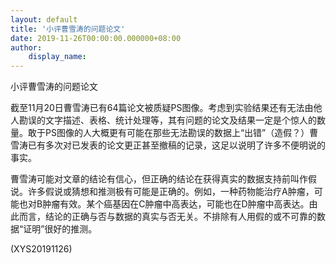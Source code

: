 ```yaml
---
layout: default
title: '小评曹雪涛的问题论文'
date: 2019-11-26T00:00:00.000000+08:00
author:
    display_name: 
---
```


小评曹雪涛的问题论文

截至11月20日曹雪涛已有64篇论文被质疑PS图像。考虑到实验结果还有无法由他人勘误的文字描述、表格、统计处理等，其有问题的论文及结果一定是个惊人的数量。敢于PS图像的人大概更有可能在那些无法勘误的数据上“出错”（造假？）曹雪涛已有多次对已发表的论文更正甚至撤稿的记录，这足以说明了许多不便明说的事实。

曹雪涛可能对文章的结论有信心，但正确的结论在获得真实的数据支持前叫作假说。许多假说或猜想和推测极有可能是正确的。例如，一种药物能治疗A肿瘤，可能也对B肿瘤有效。某个癌基因在C肿瘤中高表达，可能也在D肿瘤中高表达。由此而言，结论的正确与否与数据的真实与否无关。不排除有人用假的或不可靠的数据“证明”很好的推测。

(XYS20191126)

